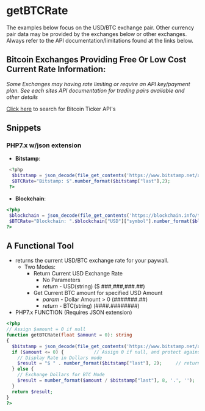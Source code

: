 # getBTCRate
The examples below focus on the USD/BTC exchange pair. Other currency pair data may be provided by the exchanges below or other exchanges. Always refer to the API documentation/limitations found at the links below.
## Bitcoin Exchanges Providing Free Or Low Cost Current Rate Information:
*Some Exchanges may having rate limiting or require an API key/payment plan. See each sites API documentation for trading pairs available and other details*

[Click here](http://www.google.com/search?q=bitcoin+ticker+api) to search for Bitcoin Ticker API's

## Snippets
### PHP7.x w/json extension
* **Bitstamp**:
```php
 <?php
  $bitstamp = json_decode(file_get_contents('https://www.bitstamp.net/api/v2/ticker/btcusd/'),true);
  $BTCRate="Bitstamp: $".number_format($bitstamp["last"],2);
 ?>
 ```
* **Blockchain**:
 ```php
 <?php
  $blockchain = json_decode(file_get_contents('https://blockchain.info/ticker'),true);
  $BTCRate="Blockchain: ".$blockchain["USD"]["symbol"].number_format($blockchain["USD"]["last"],2);
 ?>
 ```
## A Functional Tool
* returns the current USD/BTC exchange rate for your paywall.
  - Two Modes:
    - Return Current USD Exchange Rate
      - No Parameters
      - *return* - USD(string) ($ ###,###,###.##)
    - Get Current BTC amount for specified USD Amount
      - *param*  - Dollar Amount > 0 (#######.##)
      - *return* - BTC(string) (####.########)
* PHP7.x FUNCTION (Requires JSON extension)      
```php
<?php
// Assign $amount = 0 if null
function getBTCRate(float $amount = 0): string
{
  $bitstamp = json_decode(file_get_contents('https://www.bitstamp.net/api/v2/ticker/btcusd/'), true);
  if ($amount <= 0) {           // Assign 0 if null, and protect against accidental use of negative numbers.
    // Display Rate in Dollars mode
    $result = "$ " . number_format($bitstamp["last"], 2);     // return $result in users locale format with 2 decimal places and thousands separators.
  } else {
    // Exchange Dollars for BTC Mode
    $result = number_format($amount / $bitstamp["last"], 8, '.', '');  // return $result with 8 decimal places and no thousands separators.
  }
  return $result;
}
?>
```
